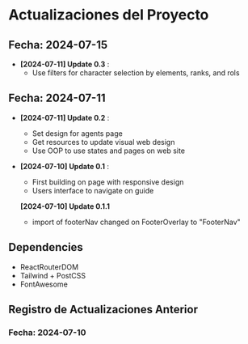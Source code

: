 # Actualizaciones del Proyecto

## Fecha: 2024-07-15

- **[2024-07-11] Update 0.3** :
  - Use filters for character selection by elements, ranks, and rols

## Fecha: 2024-07-11

- **[2024-07-11] Update 0.2** :
  - Set design for agents page
  - Get resources to update visual web design
  - Use OOP to use states and pages on web site 

- **[2024-07-10] Update 0.1** :
  - First building on page with responsive design
  - Users interface to navigate on guide

  **[2024-07-10] Update 0.1.1**
  - import of footerNav changed on FooterOverlay to "FooterNav"

## Dependencies

- ReactRouterDOM
- Tailwind + PostCSS
- FontAwesome

## Registro de Actualizaciones Anterior

### Fecha: 2024-07-10

